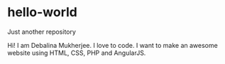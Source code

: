 # hello-world
Just another repository

Hi! I am Debalina Mukherjee. I love to code. I want to make an awesome website using HTML, CSS, PHP and AngularJS.

